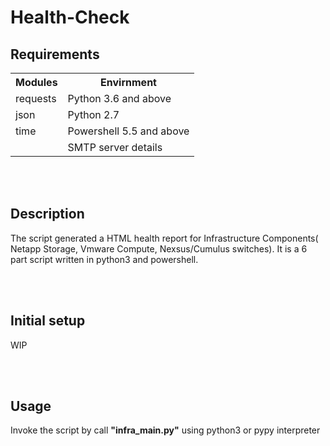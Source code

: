 # Health-Check
<h2> Requirements </h2>
<div>
  <table>
    <tr>
      <TH> Modules </TH>
      <TH> Envirnment </TH>
    </tr>
    <tr>
      <td> requests </td>
      <td> Python 3.6 and above </td>
    </tr>
    <tr>
      <td> json </td>
      <td> Python 2.7 </td>
    </tr>
    <tr>
      <td> time </td>
      <td> Powershell 5.5 and above </td>
    </tr>
    <tr>
    <td></td>  
    <td> SMTP server details </td>
    </tr>
  </table>
</div>
<br>
<br>
<h2> Description </h2>
<p>The script generated a HTML health report for Infrastructure Components( Netapp Storage, Vmware Compute, Nexsus/Cumulus switches).
  It is a 6 part script written in python3 and powershell.
</p>
<br>
<br>
<h2>Initial setup</h2>
<p>WIP</p>
<br>
<br>
<h2>Usage</h2>
<p>Invoke the script by call <strong>"infra_main.py"</strong> using python3 or pypy interpreter</p>
